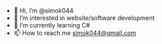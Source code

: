 - 👋 Hi, I’m @simok044
- 👀 I’m interested in website/software development
- 🌱 I’m currently learning C#
- 📫 How to reach me simok044@gmail.com

<!---
simok044/simok044 is a ✨ special ✨ repository because its `README.md` (this file) appears on your GitHub profile.
You can click the Preview link to take a look at your changes.
--->
